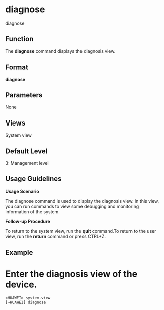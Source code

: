 diagnose
========

diagnose

Function
--------



The **diagnose** command displays the diagnosis view.




Format
------

**diagnose**


Parameters
----------

None

Views
-----

System view


Default Level
-------------

3: Management level


Usage Guidelines
----------------

**Usage Scenario**

The diagnose command is used to display the diagnosis view. In this view, you can run commands to view some debugging and monitoring information of the system.

**Follow-up Procedure**

To return to the system view, run the **quit** command.To return to the user view, run the **return** command or press CTRL+Z.


Example
-------

# Enter the diagnosis view of the device.
```
<HUAWEI> system-view
[~HUAWEI] diagnose

```